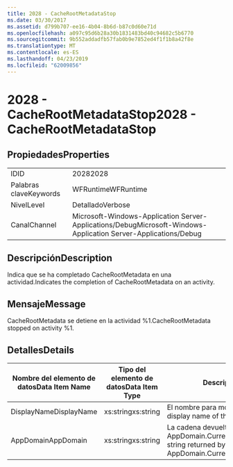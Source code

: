 ```yaml
---
title: 2028 - CacheRootMetadataStop
ms.date: 03/30/2017
ms.assetid: d799b707-ee16-4b04-8b6d-b87c0d60e71d
ms.openlocfilehash: a097c95d6b28a30b1831483bd40c94682c5b6770
ms.sourcegitcommit: 9b552addadfb57fab0b9e7852ed4f1f1b8a42f8e
ms.translationtype: MT
ms.contentlocale: es-ES
ms.lasthandoff: 04/23/2019
ms.locfileid: "62009856"
---
```

# <a name="2028---cacherootmetadatastop"></a><span data-ttu-id="e0136-102">2028 - CacheRootMetadataStop</span><span class="sxs-lookup"><span data-stu-id="e0136-102">2028 - CacheRootMetadataStop</span></span>
## <a name="properties"></a><span data-ttu-id="e0136-103">Propiedades</span><span class="sxs-lookup"><span data-stu-id="e0136-103">Properties</span></span>  
  
|||  
|-|-|  
|<span data-ttu-id="e0136-104">ID</span><span class="sxs-lookup"><span data-stu-id="e0136-104">ID</span></span>|<span data-ttu-id="e0136-105">2028</span><span class="sxs-lookup"><span data-stu-id="e0136-105">2028</span></span>|  
|<span data-ttu-id="e0136-106">Palabras clave</span><span class="sxs-lookup"><span data-stu-id="e0136-106">Keywords</span></span>|<span data-ttu-id="e0136-107">WFRuntime</span><span class="sxs-lookup"><span data-stu-id="e0136-107">WFRuntime</span></span>|  
|<span data-ttu-id="e0136-108">Nivel</span><span class="sxs-lookup"><span data-stu-id="e0136-108">Level</span></span>|<span data-ttu-id="e0136-109">Detallado</span><span class="sxs-lookup"><span data-stu-id="e0136-109">Verbose</span></span>|  
|<span data-ttu-id="e0136-110">Canal</span><span class="sxs-lookup"><span data-stu-id="e0136-110">Channel</span></span>|<span data-ttu-id="e0136-111">Microsoft-Windows-Application Server-Applications/Debug</span><span class="sxs-lookup"><span data-stu-id="e0136-111">Microsoft-Windows-Application Server-Applications/Debug</span></span>|  
  
## <a name="description"></a><span data-ttu-id="e0136-112">Descripción</span><span class="sxs-lookup"><span data-stu-id="e0136-112">Description</span></span>  
 <span data-ttu-id="e0136-113">Indica que se ha completado CacheRootMetadata en una actividad.</span><span class="sxs-lookup"><span data-stu-id="e0136-113">Indicates the completion of CacheRootMetadata on an activity.</span></span>  
  
## <a name="message"></a><span data-ttu-id="e0136-114">Mensaje</span><span class="sxs-lookup"><span data-stu-id="e0136-114">Message</span></span>  
 <span data-ttu-id="e0136-115">CacheRootMetadata se detiene en la actividad %1.</span><span class="sxs-lookup"><span data-stu-id="e0136-115">CacheRootMetadata stopped on activity %1.</span></span>  
  
## <a name="details"></a><span data-ttu-id="e0136-116">Detalles</span><span class="sxs-lookup"><span data-stu-id="e0136-116">Details</span></span>  
  
|<span data-ttu-id="e0136-117">Nombre del elemento de datos</span><span class="sxs-lookup"><span data-stu-id="e0136-117">Data Item Name</span></span>|<span data-ttu-id="e0136-118">Tipo del elemento de datos</span><span class="sxs-lookup"><span data-stu-id="e0136-118">Data Item Type</span></span>|<span data-ttu-id="e0136-119">Descripción</span><span class="sxs-lookup"><span data-stu-id="e0136-119">Description</span></span>|  
|--------------------|--------------------|-----------------|  
|<span data-ttu-id="e0136-120">DisplayName</span><span class="sxs-lookup"><span data-stu-id="e0136-120">DisplayName</span></span>|<span data-ttu-id="e0136-121">xs:string</span><span class="sxs-lookup"><span data-stu-id="e0136-121">xs:string</span></span>|<span data-ttu-id="e0136-122">El nombre para mostrar de la actividad.</span><span class="sxs-lookup"><span data-stu-id="e0136-122">The display name of the activity.</span></span>|  
|<span data-ttu-id="e0136-123">AppDomain</span><span class="sxs-lookup"><span data-stu-id="e0136-123">AppDomain</span></span>|<span data-ttu-id="e0136-124">xs:string</span><span class="sxs-lookup"><span data-stu-id="e0136-124">xs:string</span></span>|<span data-ttu-id="e0136-125">La cadena devuelta por AppDomain.CurrentDomain.FriendlyName.</span><span class="sxs-lookup"><span data-stu-id="e0136-125">The string returned by AppDomain.CurrentDomain.FriendlyName.</span></span>|
